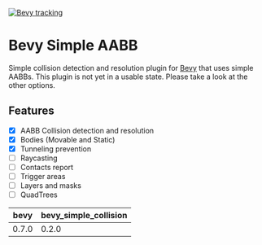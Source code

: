 [![Bevy tracking](https://img.shields.io/badge/Bevy%20tracking-main-lightblue)](https://github.com/bevyengine/bevy/blob/main/docs/plugins_guidelines.md#main-branch-tracking)

# Bevy Simple AABB
Simple collision detection and resolution plugin for <a href="https://github.com/bevyengine/bevy">Bevy</a> that uses simple AABBs.
This plugin is not yet in a usable state. Please take a look at the other options.

## Features
- [X] AABB Collision detection and resolution
- [X] Bodies (Movable and Static)
- [X] Tunneling prevention
- [ ] Raycasting
- [ ] Contacts report
- [ ] Trigger areas
- [ ] Layers and masks
- [ ] QuadTrees

bevy | bevy_simple_collision
--- | ---
0.7.0 | 0.2.0